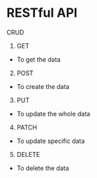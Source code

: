 # RESTful API

CRUD

1. GET

- To get the data

2. POST

- To create the data

3. PUT

- To update the whole data

4. PATCH

- To update specific data

5. DELETE

- To delete the data
